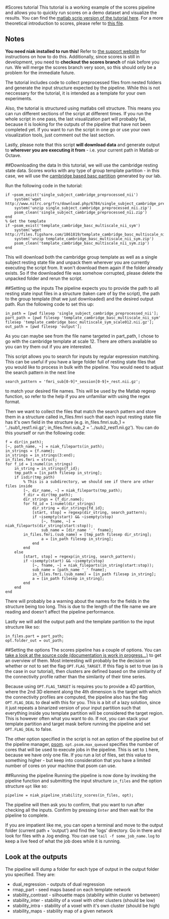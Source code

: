 #Scores tutorial
This tutorial is a working example of the scores pipeline and allows you to quickly run scores on a demo dataset and visualize the results. You can find the [matlab scrip version of the tutorial here](https://github.com/SIMEXP/Projects/blob/master/Scores/scores_tutorial.m). For a more theoretical introduction to scores, please refer to [this file](https://github.com/SIMEXP/Projects/wiki/Misc-demo-stable-cores).
## Notes
__You need niak installed to run this!__ Refer to [the support website](http://simexp.github.io/niak/niak_installation.html) for instructions on how to do this.
Additionally, since scores is still in development, you need to __checkout the scores branch__ of niak before you run. We will merge the scores branch very soon, so this should only be a problem for the immediate future.

 The tutorial includes code to collect preprocessed files from nested folders and generate the input structure expected by the pipeline. While this is not neccessary for the tutorial, it is intended as a template for your own experiments.

 Also, the tutorial is structured using matlabs cell structure. This means you can run different sections of the script at different times. If you run the whole script in one pass, the last visualization part will probably fail, because it is looking for the outputs of the pipeline that have not been completed yet. If you want to run the script in one go or use your own visualization tools, just comment out the last section.

 Lastly, please note that this script __will download data__ and generate output to __wherever you are executing it from__ - i.e. your current path in Matlab or Octave.

##Downloading the data
In this tutorial, we will use the cambridge resting state data. Scores works with any type of group template partition - in this case, we will use the [cambridge based basc partition](http://figshare.com/articles/Group_multiscale_functional_template_generated_with_BASC_on_the_Cambridge_sample/1285615) generated by our lab.

Run the following code in the tutorial:
```
if ~psom_exist('single_subject_cambridge_preprocessed_nii')
    system('wget http://www.nitrc.org/frs/download.php/6784/single_subject_cambridge_preprocessed_nii.zip')
    system('unzip single_subject_cambridge_preprocessed_nii.zip')
    psom_clean('single_subject_cambridge_preprocessed_nii.zip')
end
% Get the template
if ~psom_exist('template_cambridge_basc_multiscale_nii_sym')
    system('wget http://files.figshare.com/1861819/template_cambridge_basc_multiscale_nii_sym.zip')
    system('unzip template_cambridge_basc_multiscale_nii_sym.zip')
    psom_clean('template_cambridge_basc_multiscale_nii_sym.zip')
end
```
This will download both the cambridge group template as well as a single subject resting state file and unpack them wherever you are currently executing the script from. It won't download them again if the folder already exists. So if the downloaded file was somehow corrupted, please delete the unpacked folder and rerun the script.

##Setting up the inputs
The pipeline expects you to provide the path to all resting state input files in a structure (taken care of by the script), the path to the group template (that we just downloaded) and the desired output path. Run the following code to set this up:
```
in_path = [pwd filesep 'single_subject_cambridge_preprocessed_nii'];
part_path = [pwd filesep 'template_cambridge_basc_multiscale_nii_sym' filesep 'template_cambridge_basc_multiscale_sym_scale012.nii.gz'];
out_path = [pwd filesep 'output'];
```
As you can maybe see from the file name targeted in part_path, I chose to go with the cambridge template at scale 12. There are others available so you can try them out if you are interested.

This script allows you to search for inputs by regular expression matching. This can be useful if you have a large folder full of resting state files that you would like to process in bulk with the pipeline. You would need to adjust the search pattern in the next line
```
search_pattern = 'fmri_sub[0-9]*_session[0-9]+_rest.nii.gz';
```
to match your desired file names. This will be used by the Matlab regexp function, so refer to the help if you are unfamiliar with using the regex format.

Then we want to collect the files that match the search pattern and store them in a structure called in_files.fmri such that each input resting state file has it's own field in the structure (e.g. in_files.fmri.sub_1 = '../sub1_rest1.nii.gz'; in_files.fmri.sub_2 = '../sub2_rest1.nii.gz'). You can do this yourself or run the following code:
```
f = dir(in_path);
[~, path_name, ~] = niak_fileparts(in_path);
in_strings = {f.name};
in_strings = in_strings(3:end);
in_files.fmri = struct;
for f_id = 1:numel(in_strings)
    in_string = in_strings{f_id};
    tmp_path = [in_path filesep in_string];
    if isdir(tmp_path)
        % This is a subdirectory, we should see if there are other files inside
        [~, dir_name, ~] = niak_fileparts(tmp_path);
        f_dir = dir(tmp_path);
        dir_strings = {f_dir.name};
        for fd_id = 1:numel(dir_strings)
            dir_string = dir_strings{fd_id};
            [start, stop] = regexp(dir_string, search_pattern);
            if ~isempty(start) && ~isempty(stop)
                [~, fname, ~] = niak_fileparts(dir_string(start:stop));
                sub_name = [dir_name '_' fname];
        in_files.fmri.(sub_name) = [tmp_path filesep dir_string];
                a = [in_path filesep in_string];
            end
        end
    else
        [start, stop] = regexp(in_string, search_pattern);
        if ~isempty(start) && ~isempty(stop)
            [~, fname, ~] = niak_fileparts(in_string(start:stop));
            sub_name = [path_name '_' fname];
            in_files.fmri.(sub_name) = [in_path filesep in_string];
            a = [in_path filesep in_string];
        end
    end
end
```
There will probably be a warning about the names for the fields in the structure being too long. This is due to the length of the file name we are reading and doesn't affect the pipeline performance.

Lastly we will add the output path and the template partition to the input structure like so:
```
in_files.part = part_path;
opt.folder_out = out_path;
```

##Setting the options
The scores pipeline has a couple of options. You can [take a look at the source code (documentation is work in progress...)](https://github.com/SIMEXP/niak/blob/scores/extensions/surfstab/niak_pipeline_stability_scores.m) to get an overview of them. Most interesting will probably be the decision on whether or not to set the flag ```OPT.FLAG_TARGET```. If this flag is set to true (as is the case in our tutorial), then clusters are defined based on the similarity of the connectivity profile rather than the similarity of their time series. 

Because using ```OPT.FLAG_TARGET``` is requires you to provide a 4D partition, where the 2nd 3D element along the 4th dimension is the target with which the connectivity profiles are computed, the pipeline also has the flag ```OPT.FLAG_DEAL``` to deal with this for you. This is a bit of a lazy solution, since it just repeats a binarized version of your input partition such that everything inside you template partition will be considered the target region. This is however often what you want to do. If not, you can stack your template partition and target mask before running the pipeline and set ```OPT.FLAG_DEAL``` to false.

The other option specified in the script is not an option of the pipeline but of the pipeline manager, [psom](). ```opt.psom.max_queued``` specifies the number of cores that will be used to execute jobs in the pipeline. This is set to ```1``` here, because we have only one file. If you run a lot of files, set this value to something higher - but keep into consideration that you have a limited number of cores on your machine that psom can use.

##Running the pipeline
Running the pipeline is now done by invoking the pipeline function and submitting the input structure ```in_files``` and the option structure ```opt``` like so:

```
pipeline = niak_pipeline_stability_scores(in_files, opt);
```

The pipeline will then ask you to confirm, that you want to run after checking all the inputs. Confirm by pressing ```Enter``` and then wait for the pipeline to complete.

If you are impatient like me, you can open a terminal and move to the output folder (current path + 'output') and find the 'logs' directory. Go in there and look for files with a .log ending. You can use ```tail -f some_job_name.log``` to keep a live feed of what the job does while it is running.
## Look at the outputs
The pipeline will dump a folder for each type of output in the output folder you specified. They are:

* dual_regression - outputs of dual regression
* rmap_part - seed maps based on each template network
* stability_contrast - silhouette maps (stability within cluster vs between)
* stability_inter - stability of a voxel with other clusters (should be low)
* stability_intra - stability of a voxel with it's own cluster (should be high)
* stability_maps - stability map of a given network
